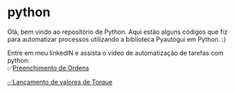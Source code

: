 # python
Olá, bem vindo ao repositório de Python. Aqui estão alguns códigos que fiz para automatizar processos utilizando a biblioteca Pyautogui em Python. :)

Entre em meu linkedIN e assista o video de automatização de tarefas com python:<br>
✅<a href="https://www.linkedin.com/posts/katheleen-alves-a88377221_retrospectiva-activity-7146243403356291072-bj4S?utm_source=share&utm_medium=member_desktop" target="blank">Preenchimento de Ordens<br>

✅<a href="https://www.linkedin.com/posts/katheleen-alves-a88377221_python-activity-7197287732245598208-qtIx?utm_source=share&utm_medium=member_android" target="blank">Lançamento de valores de Torque<br>
